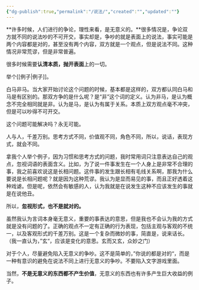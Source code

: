 ```yaml
---
{"dg-publish":true,"permalink":"/说法/","created":"","updated":""}
---
```



**许多时候，人们进行的争论，理性来看，是无意义的。**很多情况是，争论双方就不同的说法吵的不可开交，事实却是，争吵的就是表面上的说法，事实可能是两个内容都是对的，甚至没有两个内容，双方就是一个观点，但是说法不同。这种情况非常荒谬，但是非常普遍。

很多时候需要**认清本质，抛开表面**上的一切。

举个[[例子\|例子]]。

白马非马。当大家开始讨论这个问题的时候，基本都是这样的，双方都认同白马和马是有区别的。那双方争的是什么呢？是“非”这个词的定义。认为非马，是认为概念不完全相同就是非。认为是马，是认为有属于关系。本质上双方观点毫不冲突，但是可以吵得不可开交。

这个问题可能解决吗？永无可能。

人与人，千差万别。思考方式不同，价值观不同，角色不同，所以，说话，表现方式，就会不同。

拿我个人举个例子，因为习惯和思考方式的问题，我时常用词只注意表达自己的观点，忽视词语的表面含义。比如，为了说一件事发生在一个人身上是非常不合理的事，我之前喜欢说这是长相问题。这件事的发生跟长相有毛线关系啊，那我为什么要说是长相问题呢？就是因为这种荒谬。我认为是显而易见的事，而且正好透着这种戏谑。但是呢，依然会有敏感的人，认为我就是在说发生这种不应该发生的事就是在说他丑。

所以，**忽视形式，也不是就对的。**

虽然我认为言词本身毫无意义，重要的事表达的意思，但是我也不会认为我的方式就是没有问题的了。正确的观点不一定有正确的行为表现，包括主观与客观的不统一，以及客观形式的千差万别。这是一个复杂而微妙的事，简直是，说来话长。（我一直认为，”玄“，应该是变化的意思。玄而又玄，众妙之门）

对于个人，尽量避免陷入无意义的争吵。这不是简单的，”你说的都是对的“，而是一种有意识的避免在说法不同上进行无意义的争吵。不要陷入文字游戏里面。

当然，**不是无意义的东西都不产生价值**，无意义的东西也有许多产生巨大收益的例子。
